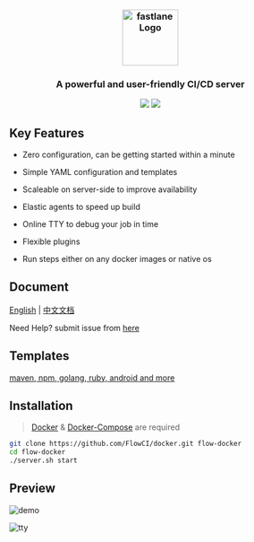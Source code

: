 <h3 align="center">
  <a href="https://flowci.github.io">
    <img src="https://github.com/FlowCI/docs/raw/master/src/icon.png" alt="fastlane Logo" width="100">
  </a>
</h3>

<h3 align="center">A powerful and user-friendly CI/CD server</h3>

<p align="center">
    <a href="https://github.com/FlowCI/docs/blob/master/LICENSE"><img src="https://img.shields.io/github/license/flowci/flow-core-x"></a>
    <a href="https://github.com/FlowCI/flow-core-x/releases/"><img src="https://img.shields.io/github/v/release/flowci/flow-core-x"></a>
</p>

## Key Features

- Zero configuration, can be getting started within a minute

- Simple YAML configuration and templates

- Scaleable on server-side to improve availability

- Elastic agents to speed up build

- Online TTY to debug your job in time

- Flexible plugins

- Run steps either on any docker images or native os

## Document

[English](https://github.com/FlowCI/docs/tree/master/en/index.md) | [中文文档](https://github.com/FlowCI/docs/tree/master/cn/index.md)

Need Help? submit issue from [here](https://github.com/FlowCI/docs/issues)

## Templates

[maven, npm, golang, ruby, android and more](https://github.com/FlowCI/templates)

## Installation

> [Docker](https://docs.docker.com/install/) & [Docker-Compose](https://docs.docker.com/compose/install/) are required

```bash
git clone https://github.com/FlowCI/docker.git flow-docker
cd flow-docker
./server.sh start
```

## Preview

![demo](https://github.com/FlowCI/docs/raw/master/src/demo.gif)

![tty](https://github.com/FlowCI/docs/raw/master/src/step_tty.gif)
